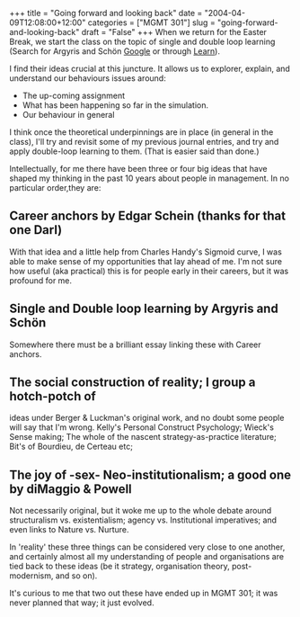 +++
title = "Going forward and looking back"
date = "2004-04-09T12:08:00+12:00"
categories = ["MGMT 301"]
slug = "going-forward-and-looking-back"
draft = "False"
+++
When we return for the Easter Break, we start the class on the topic of
single and double loop learning (Search for Argyris and Sch&ouml;n
[Google](http://www.google.com/search?q=argyris+schon+loop+single+double)
or through [Learn](https://web.archive.org/web/20031001175457/http://www2.auckland.ac.nz/lbr/)).

I find their ideas crucial at this juncture. It allows us to
explorer, explain, and understand our behaviours issues around:

- The up-coming assignment
- What has been happening so far in the simulation.
- Our behaviour in general

I think once the theoretical underpinnings are in place (in
general in the class), I'll try and revisit some of my previous
journal entries, and try and apply double-loop learning to them. (That
is easier said than done.)

Intellectually, for me there have been three or four big ideas that
have shaped my thinking in the past 10 years about people in
management. In no particular order,they are:

## Career anchors by Edgar Schein (thanks for that one Darl)

With that idea and a little help from Charles Handy's Sigmoid curve, I was able
to make sense of my opportunities that lay ahead of me. I'm not sure
how useful (aka practical) this is for people early in their careers,
but it was profound for me.

## Single and Double loop learning by Argyris and Sch&ouml;n

Somewhere there must be a brilliant essay linking these with Career anchors.

## The social construction of reality; I group a hotch-potch of

ideas under Berger & Luckman's original work,
and no doubt some people will say that I'm wrong. Kelly's Personal
Construct Psychology; Wieck's Sense making; The whole of the
nascent strategy-as-practice literature; Bit's of Bourdieu, de
Certeau etc;

## The joy of -sex- Neo-institutionalism;  a good one by diMaggio & Powell

Not necessarily original, but it
woke me up to the whole debate around structuralism vs.
existentialism; agency vs. Institutional imperatives; and even
links to Nature vs. Nurture.

In 'reality' these three things can be considered very close to one
another, and certainly almost all my understanding of people and
organisations are tied back to these ideas (be it strategy,
organisation theory, post-modernism, and so on).

It's curious to me that two out these have ended up in MGMT 301;
 it was never planned that way; it just evolved.

